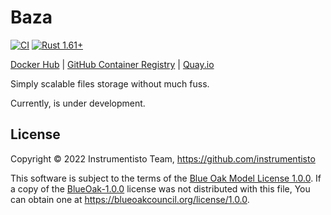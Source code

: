 Baza
====

[![CI](https://github.com/instrumentisto/baza/workflows/CI/badge.svg?branch=main "CI")](https://github.com/instrumentisto/baza/actions?query=workflow%3ACI+branch%3Amain)
[![Rust 1.61+](https://img.shields.io/badge/rustc-1.61+-lightgray.svg "Rust 1.61+")](https://blog.rust-lang.org/2022/05/19/Rust-1.61.0.html)

[Docker Hub](https://hub.docker.com/r/instrumentisto/baza)
| [GitHub Container Registry](https://github.com/orgs/instrumentisto/packages/container/package/baza)
| [Quay.io](https://quay.io/repository/instrumentisto/baza)

Simply scalable files storage without much fuss.

Currently, is under development.




## License

Copyright © 2022 Instrumentisto Team, https://github.com/instrumentisto

This software is subject to the terms of the [Blue Oak Model License 1.0.0](https://github.com/instrumentisto/baza/blob/main/LICENSE.md). If a copy of the [BlueOak-1.0.0](https://spdx.org/licenses/BlueOak-1.0.0.html) license was not distributed with this file, You can obtain one at <https://blueoakcouncil.org/license/1.0.0>.
